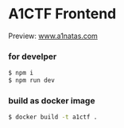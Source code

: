 # A1CTF Frontend

Preview: www.a1natas.com  

### for develper
``` bash
$ npm i
$ npm run dev
```

### build as docker image
```bash
$ docker build -t a1ctf .
```
